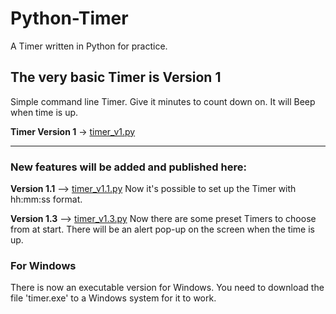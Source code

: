 # Python-Timer
A Timer written in Python for practice.


## The very basic Timer is Version 1

Simple command line Timer. Give it minutes to count down on. It will Beep when time is up.

<b>Timer Version 1</b> -> <a href='timer_v1.py'>timer_v1.py</a>

<hr>

### New features will be added and published here:

<b>Version 1.1</b> --> <a href='timer_v1.py'>timer_v1.1.py</a>
Now it's possible to set up the Timer with hh:mm:ss format.

<b>Version 1.3</b> --> <a href='timer_v1.py'>timer_v1.3.py</a>
Now there are some preset Timers to choose from at start.
There will be an alert pop-up on the screen when the time is up.

### For Windows 
There is now an executable version for Windows. 
You need to download the file 'timer.exe' to a Windows system for it to work.
